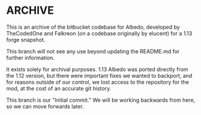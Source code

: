 ARCHIVE
====

This is an archive of the bitbucket codebase for Albedo, developed by TheCodedOne and Falkreon (on a codebase originally by elucent) for a 1.13 forge snapshot.

This branch will not see any use beyond updating the README.md for further information. 

It exists solely for archival purposes. 1.13 Albedo was ported directly from the 1.12 version, but there were important fixes we wanted to backport, and for reasons outside of our control, we lost access to the repository for the mod, at the cost of an accurate git history.

This branch is our "Initial commit." We will be working backwards from here, so we can move forwards later.
